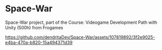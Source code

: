# Space-War
Space-War project, part of the Course: Videogame Development Path with Unity (500h) from Frogames


https://github.com/dendritaDev/Space-War/assets/107819892/3f2e9025-e4ba-470a-b820-15a494371d39

